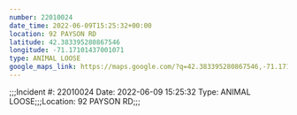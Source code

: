 ```yaml
---
number: 22010024
date_time: 2022-06-09T15:25:32+00:00
location: 92 PAYSON RD
latitude: 42.383395280867546
longitude: -71.17101437001071
type: ANIMAL LOOSE
google_maps_link: https://maps.google.com/?q=42.383395280867546,-71.17101437001071
---
```


;;;Incident #: 22010024  Date: 2022-06-09 15:25:32   Type: ANIMAL LOOSE;;;Location: 92 PAYSON RD;;;
